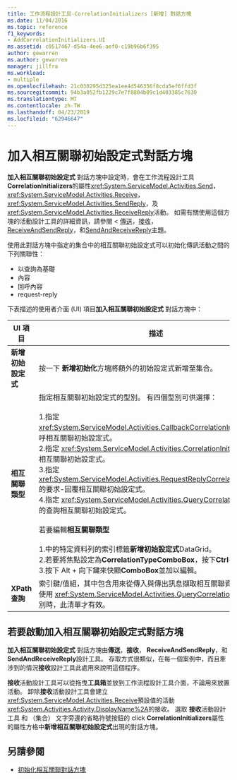```yaml
---
title: 工作流程設計工具-CorrelationInitializers [新增] 對話方塊
ms.date: 11/04/2016
ms.topic: reference
f1_keywords:
- AddCorrelationInitializers.UI
ms.assetid: c0517467-d54a-4ee6-aef0-c19b96b6f395
author: gewarren
ms.author: gewarren
manager: jillfra
ms.workload:
- multiple
ms.openlocfilehash: 21c030295d325ea1ee4d546356f8cda5ef6ffd3f
ms.sourcegitcommit: 94b3a052fb1229c7e7f8804b09c1d403385c7630
ms.translationtype: MT
ms.contentlocale: zh-TW
ms.lasthandoff: 04/23/2019
ms.locfileid: "62946647"
---
```

# <a name="add-correlationinitializers-dialog-box"></a>加入相互關聯初始設定式對話方塊

**加入相互關聯初始設定式** 對話方塊中設定時，會在工作流程設計工具**CorrelationInitializers**的屬性<xref:System.ServiceModel.Activities.Send>， <xref:System.ServiceModel.Activities.Receive>， <xref:System.ServiceModel.Activities.SendReply>，及<xref:System.ServiceModel.Activities.ReceiveReply>活動。 如需有關使用這個方塊的活動設計工具的詳細資訊，請參閱 <<c0> [ 傳送](../workflow-designer/send-activity-designer.md)，[接收](../workflow-designer/receive-activity-designer.md)， [ReceiveAndSendReply](../workflow-designer/receiveandsendreply-template-designer.md)，和[SendAndReceiveReply](../workflow-designer/sendandreceivereply-template-designer.md)主題。

使用此對話方塊中指定的集合中的相互關聯初始設定式可以初始化傳訊活動之間的下列關聯性：

- 以查詢為基礎
- 內容
- 回呼內容
- request-reply

下表描述的使用者介面 (UI) 項目**加入相互關聯初始設定式** 對話方塊中：

|UI 項目|描述|
|-|-----------------|
|**新增初始設定式**|按一下 **新增初始化**方塊將額外的初始設定式新增至集合。|
|**相互關聯類型**|指定相互關聯初始設定式的型別。 有四個型別可供選擇：<br /><br /> 1.指定 <xref:System.ServiceModel.Activities.CallbackCorrelationInitializer> 的回呼相互關聯初始設定式。<br />2.指定 <xref:System.ServiceModel.Activities.CorrelationInitializer> 的內容相互關聯初始設定式。<br />3.指定 <xref:System.ServiceModel.Activities.RequestReplyCorrelationInitializer> 的要求-回覆相互關聯初始設定式。<br />4.指定 <xref:System.ServiceModel.Activities.QueryCorrelationInitializer> 的查詢相互關聯初始設定式。<br /><br /> 若要編輯**相互關聯類型**<br /><br /> 1.中的特定資料列的索引標籤**新增初始設定式**DataGrid。<br />2.若要將焦點設定為**CorrelationTypeComboBox**，按下**Ctrl**+**索引標籤**。<br />3.按下 Alt + 向下鍵來快顯**ComboBox**並加以編輯。|
|**XPath 查詢**|索引鍵/值組，其中包含用來從傳入與傳出訊息擷取相互關聯資料的查詢。 使用 <xref:System.ServiceModel.Activities.QueryCorrelationInitializer> 型別時，此清單才有效。|

## <a name="to-launch-the-add-correlation-initializers-dialog-box"></a>若要啟動加入相互關聯初始設定式對話方塊

 **加入相互關聯初始設定式** 對話方塊由**傳送**，**接收**， **ReceiveAndSendReply**，和**SendAndReceiveReply**設計工具。 存取方式很類似，在每一個案例中，而且牽涉到的情況**接收**設計工具此處用來說明這個程序。

 **接收**活動設計工具可以從拖曳**工具箱**並放到工作流程設計工具介面，不論用來放置活動。 卸除**接收**活動設計工具會建立<xref:System.ServiceModel.Activities.Receive>預設值的活動<xref:System.Activities.Activity.DisplayName%2A>的接收。 選取 **接收**活動設計工具 和 （集合） 文字旁邊的省略符號按鈕的 click **CorrelationInitializers**屬性的屬性方格中**新增相互關聯初始設定式**出現的對話方塊。

## <a name="see-also"></a>另請參閱

- [初始化相互關聯對話方塊](../workflow-designer/initialize-correlation-dialog-box.md)
